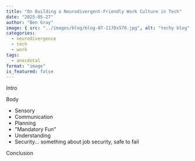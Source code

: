 ```yaml
---
title: "On Building a Neurodivergent-Friendly Work Culture in Tech"
date: "2025-05-27"
author: "Ben Gray"
image: { src: "../images/blog/blog-07-1170x570.jpg", alt: "techy blog" }
categories:
  - neurodivergence
  - tech
  - work
tags:
  - anecdotal
format: "image"
is_featured: false
---
```


Intro

<!-- endexcerpt -->

Body

- Sensory
- Communication
- Planning
- "Mandatory Fun"
- Understanding
- Security... something about job security, safe to fail

Conclusion
